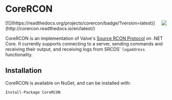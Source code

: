 # CoreRCON
<img src="https://cdn.rawgit.com/ScottKaye/CoreRCON/master/logo.png" align="right">
[![](https://readthedocs.org/projects/corercon/badge/?version=latest)](http://corercon.readthedocs.io/en/latest/)

CoreRCON is an implementation of Valve's [Source RCON Protocol](https://developer.valvesoftware.com/wiki/Source_RCON_Protocol) on .NET Core.  It currently supports connecting to a server, sending commands and receiving their output, and receiving logs from SRCDS' `logaddress` functionality.

## Installation
CoreRCON is available on NuGet, and can be installed with:
```
Install-Package CoreRCON
```
